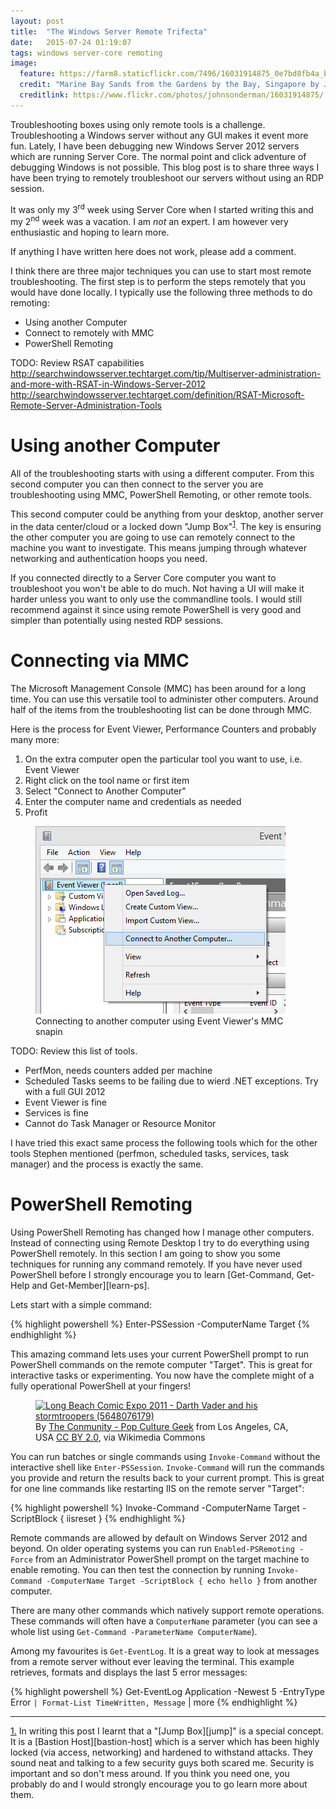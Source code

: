 ```yaml
---
layout: post
title:  "The Windows Server Remote Trifecta"
date:   2015-07-24 01:19:07
tags: windows server-core remoting
image:
  feature: https://farm8.staticflickr.com/7496/16031914875_0e7bd8fb4a_b.jpg
  credit: "Marine Bay Sands from the Gardens by the Bay, Singapore by John Sonderman - CC BY NC 2.0"
  creditlink: https://www.flickr.com/photos/johnsonderman/16031914875/
---
```


Troubleshooting boxes using only remote tools is a challenge. Troubleshooting a
Windows server without any GUI makes it event more fun. Lately, I have been debugging
new Windows Server 2012 servers which are running Server Core. The normal point
and click adventure of debugging Windows is not possible. This blog post is to
share three ways I have been trying to remotely troubleshoot our servers
without using an RDP session.

<div class="disclaimer">
<p>It was only my 3<sup>rd</sup> week using Server Core when I started writing this and my 2<sup>nd</sup> week was a vacation.
I am <em>not</em> an expert. I am however very enthusiastic and hoping to learn more.</p>
<p>If anything I have written here does not work, please add a comment.</p>
</div>

I think there are three major techniques you can use to start most remote
troubleshooting. The first step is to perform the steps remotely that you would have done
locally. I typically use the following three methods to do remoting:

* Using another Computer
* Connect to remotely with MMC
* PowerShell Remoting

TODO: Review RSAT capabilities
http://searchwindowsserver.techtarget.com/tip/Multiserver-administration-and-more-with-RSAT-in-Windows-Server-2012
http://searchwindowsserver.techtarget.com/definition/RSAT-Microsoft-Remote-Server-Administration-Tools

Using another Computer
===============================================================================

All of the troubleshooting starts with using a different computer.
From this second computer you can then connect to the server
you are troubleshooting using MMC, PowerShell Remoting, or other remote tools.

This second computer could be anything from your desktop, another server in the
data center/cloud or a locked down "Jump Box"<sup id="notes-1-remote trifecta-reverse"><a href="#notes-1-remote-trifecta">1</a></sup>. The key is ensuring
the other computer you are going to use can remotely connect to the machine you
want to investigate. This means jumping through whatever networking and
authentication hoops you need.

If you connected directly to a Server Core computer you want to troubleshoot you won't be
able to do much. Not having a UI will make it harder unless you want to only
use the commandline tools. I would still recommend against it since using remote
PowerShell is very good and simpler than potentially using nested RDP sessions.

Connecting via MMC
===============================================================================

The Microsoft Management Console (MMC) has been around for a long time. You can
use this versatile tool to administer other computers. Around half of the items
from the troubleshooting list can be done through MMC.

Here is the process for Event Viewer, Performance Counters and probably many more:

1. On the extra computer open the particular tool you want to use, i.e. Event Viewer
2. Right click on the tool name or first item
3. Select "Connect to Another Computer"
4. Enter the computer name and credentials as needed
5. Profit

<figure class="image-center">
	<img src="/images/EventViewer.PNG" alt="Openning the connect to another computer dialog in Event Viewer" />
	<figcaption>Connecting to another computer using Event Viewer's MMC snapin</figcaption>
</figure>


TODO: Review this list of tools.
* PerfMon, needs counters added per machine
* Scheduled Tasks seems to be failing due to wierd .NET exceptions. Try with a full GUI 2012
* Event Viewer is fine
* Services is fine
* Cannot do Task Manager or Resource Monitor

I have tried this exact same process the following tools which
for the other tools Stephen mentioned (perfmon, scheduled tasks, services, task manager) and the
process is exactly the same.

PowerShell Remoting
===============================================================================

Using PowerShell Remoting has changed how I manage other computers. Instead of
connecting using Remote Desktop I try to do everything using PowerShell remotely.
In this section I am going to show you some techniques for running any command remotely.
If you have never used PowerShell
before I strongly encourage you to learn [Get-Command, Get-Help and Get-Member][learn-ps].

Lets start with a simple command:

{% highlight powershell %}
Enter-PSSession -ComputerName Target
{% endhighlight %}

This amazing command lets uses your current PowerShell prompt to run PowerShell
commands on the remote computer "Target". This is great for interactive tasks or
experimenting. You now have the complete might of a fully operational
PowerShell at your fingers!

<figure class="image-center">
	<a href="https://commons.wikimedia.org/wiki/File%3ALong_Beach_Comic_Expo_2011_-_Darth_Vader_and_his_stormtroopers_(5648076179).jpg">
		<img
			width="480"
			alt="Long Beach Comic Expo 2011 - Darth Vader and his stormtroopers (5648076179)"
			src="https://upload.wikimedia.org/wikipedia/commons/thumb/c/c8/Long_Beach_Comic_Expo_2011_-_Darth_Vader_and_his_stormtroopers_%285648076179%29.jpg/640px-Long_Beach_Comic_Expo_2011_-_Darth_Vader_and_his_stormtroopers_%285648076179%29.jpg"
			/>
	</a>
	<figcaption>
		By <a href="http://www.flickr.com/people/26728047@N05">The Conmunity - Pop Culture Geek</a> from Los Angeles, CA, USA <a rel="nofollow" href="http://creativecommons.org/licenses/by/2.0">CC BY 2.0</a>, via Wikimedia Commons
	</figcaption>
</figure>
<!-- https://www.flickr.com/photos/elaws/3775252224 -->

You can run batches or single commands using
``Invoke-Command`` without the interactive shell like ``Enter-PSSession``. ``Invoke-Command`` will run the commands you
provide and return the results back to your current prompt. This is great for one line commands like restarting IIS on the remote server "Target":

{% highlight powershell %}
Invoke-Command -ComputerName Target -ScriptBlock { iisreset }
{% endhighlight %}

Remote commands are allowed by default on Windows Server 2012 and beyond.
On older operating systems you can run ``Enabled-PSRemoting -Force`` from
an Administrator PowerShell prompt on the target machine to enable remoting. You can
then test the connection by running ``Invoke-Command -ComputerName Target -ScriptBlock { echo hello }`` from another computer.

There are many other commands which natively support remote operations.
These commands will often have a ``ComputerName`` parameter
(you can see a whole list using ``Get-Command -ParameterName ComputerName``).

Among my favourites is ``Get-EventLog``. It is a great way to look at messages
from a remote server without ever leaving the terminal. This example
retrieves, formats and displays the last 5 error messages:

{% highlight powershell %}
Get-EventLog Application -Newest 5 -EntryType Error `
	| Format-List TimeWritten, Message `
	| more
{% endhighlight %}

<hr />

<a id="notes-1-remote-trifecta" href="#notes-1-remote-trifecta-reverse">1.</a> In writing this post I learnt that a "[Jump Box][jump]" is a special concept.
It is a [Bastion Host][bastion-host] which is a server which has been highly locked (via access, networking) and hardened to withstand attacks.
They sound neat and talking to a few security guys both scared me. Security is important and so don't mess around.
If you think you need one, you probably do and I would strongly encourage you to go learn more about them.